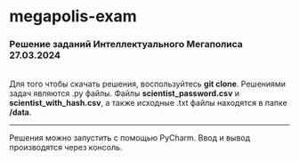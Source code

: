 <h1> megapolis-exam </h1>
<h3>Решение заданий Интеллектуального Мегаполиса 27.03.2024</h3> <br>
Для того чтобы скачать решения, воспользуйтесь <strong>git clone</strong>. Решениями задач являются .py файлы. Файлы <strong>scientist_password.csv</strong> и <strong>scientist_with_hash.csv</strong>, а также исходные .txt файлы находятся в папке <strong>/data</strong>. <br>
<hr>
Решения можно запустить с помощью PyCharm. Ввод и вывод производятся через консоль.
